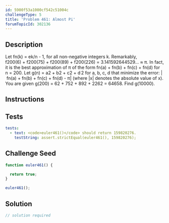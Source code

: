 ```yaml
---
id: 5900f53a1000cf542c51004c
challengeType: 5
title: 'Problem 461: Almost Pi'
forumTopicId: 302136
---
```


## Description
<section id='description'>
Let fn(k) = ek/n - 1, for all non-negative integers k.
Remarkably, f200(6) + f200(75) + f200(89) + f200(226) = 3.141592644529… ≈ π.
In fact, it is the best approximation of π of the form fn(a) + fn(b) + fn(c) + fn(d) for n = 200.
Let g(n) = a2 + b2 + c2 + d 2 for a, b, c, d that minimize the error: | fn(a) + fn(b) + fn(c) + fn(d) - π|
(where |x| denotes the absolute value of x).
You are given g(200) = 62 + 752 + 892 + 2262 = 64658.
Find g(10000).
</section>

## Instructions
<section id='instructions'>

</section>

## Tests
<section id='tests'>

```yml
tests:
  - text: <code>euler461()</code> should return 159820276.
    testString: assert.strictEqual(euler461(), 159820276);

```

</section>

## Challenge Seed
<section id='challengeSeed'>

<div id='js-seed'>

```js
function euler461() {

  return true;
}

euler461();
```

</div>



</section>

## Solution
<section id='solution'>

```js
// solution required
```

</section>

